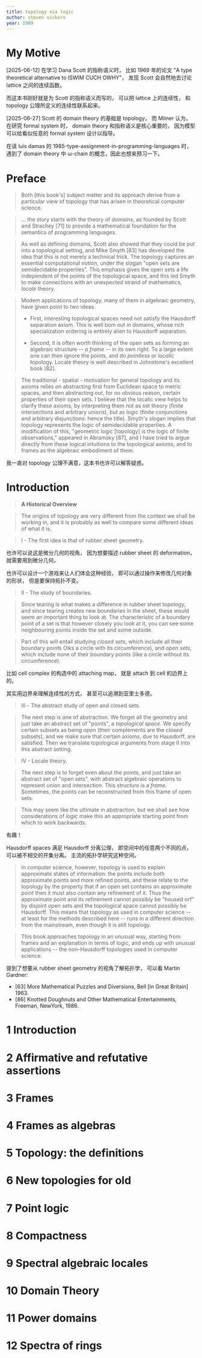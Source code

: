 ```yaml
---
title: topology via logic
author: steven vickers
year: 1989
---
```


# My Motive

[2025-06-12] 在学习 Dana Scott 的指称语义时，
比如 1969 年的论文 "A type theoretical alternative to ISWIM CUCH OWHY"，
发现 Scott 会自然地去讨论 lattice 之间的连续函数。

而这本书刚好就是为 Scott 的指称语义而写的，
可以把 lattice 上的连续性，
和 topology 公理所定义的连续性联系起来。

[2025-06-27] Scott 的 domain theory 的基础是 topology，
而 Milner 认为，在研究 formal system 时，
domain theory 和指称语义是核心重要的，
因为模型可以给看似任意的 formal system 设计以指导。

在读 luis damas 的 1985-type-assignment-in-programming-languages 时，
遇到了 domain theory 中 ω-chain 的概念，因此也想来预习一下。

# Preface

> Both [this book's] subject matter and its approach derive from a
> particular view of topology that has arisen in theoretical computer
> science.

> ... the story starts with the theory of _domains_, as founded by
> Scott and Strachey [71] to provide a mathematical foundation for
> the semantics of programming languages.

> As well as defining domains, Scott also showed that they could be
> put into a topological setting, and Mike Smyth [83] has developed
> the idea that this is not merely a technical trick. The topology
> captures an essential computational notion, under the slogan "open
> sets are semidecidable properties". This emphasis gives the open
> sets a life independent of the points of the topological space, and
> this led Smyth to make connections with an unexpected strand of
> mathematics, _locale_ theory.

> Modem applications of topology, many of them in algebraic geometry,
> have given point to two ideas.
>
> - First, interesting topological spaces need not satisfy the
>   Hausdorff separation axiom. This is well bom out in domains, whose
>   rich specialization ordering is entirely alien to Hausdorff
>   separation.
>
> - Second, it is often worth thinking of the open sets as forming an
>   algebraic structure -- _a frame_ -- in its own right. To a large
>   extent one can then ignore the points, and do _pointless_ or
>   _localic_ topology. Locale theory is well described in Johnstone's
>   excellent book [82].

> The traditional - spatial - motivation for general topology and its
> axioms relies on abstracting first from Euclidean space to metric
> spaces, and then abstracting out, for no obvious reason, certain
> properties of their open sets. I believe that the localic view helps
> to clarify these axioms, by interpreting them not as set theory
> (finite intersections and arbitrary unions), but as logic (finite
> conjunctions and arbitrary disjunctions: hence the title). Smyth's
> slogan implies that topology represents the logic of semidecidable
> properties. A modification of this, "geometric logic [topology] is
> the logic of finite observations," appeared in Abramsky [87], and I
> have tried to argue directly from these logical intuitions to the
> topological axioms, and to frames as the algebraic embodiment of
> them.

我一直对 topology 公理不满意，这本书也许可以解答疑惑。

# Introduction

> **A Historical Overview**

> The origins of topology are very different from the context we shall
> be working in, and it is probably as well to compare some different
> ideas of what it is.

> I - The first idea is that of rubber sheet geometry.

也许可以说这是微分几何的视角，
因为想要描述 rubber sheet 的 deformation，
就需要用到微分几何。

也许可以设计一个游戏来让人们体会这种经验，
即可以通过操作来修改几何对象的形状，
但是要保持拓扑不变。

> II - The study of boundaries.

> Since tearing is what makes a difference in rubber sheet topology,
> and since tearing creates new boundaries in the sheet, these would
> seem an important thing to look at. The characteristic of a boundary
> point of a set is that however closely you look at it, you can see
> some neighbouring points inside the set and some outside.

> Part of this will entail studying _closed sets_, which include all
> their boundary points Oiks a circle with its circumference), and
> _open sets_, which include none of their boundary points (like a
> circle without its circumference).

比如 cell complex 的构造中的 attaching map，
就是 attach 到 cell 的边界上的。

其实用边界来理解连续性的方式，
甚至可以追溯到亚里士多德。

> IIΙ - The abstract study of open and closed sets.

> The next step is one of abstraction.  We forget all the geometry and
> just take an abstract set of "points", a _topological space_. We
> specify certain subsets as being _open_ (their complements are the
> _closed_ subsets), and we make sure that certain axioms, due to
> Hausdorff, are satisfied.  Then we translate topological arguments
> from stage II into this abstract setting.

> IV - Locale theory.

> The next step is to forget even about the points, and just take an
> abstract set of "open sets", with abstract algebraic operations to
> represent union and intersection.  This structure is a _frame_.
> Sometimes, the points can be reconstructed from this frame of open
> sets.

> This may seem like the ultimate in abstraction, but we shall see how
> considerations of _logic_ make this an appropriate starting point
> from which to work backwards.

有趣！

Hausdorff spaces 满足 Hausdorff 分离公理，
即空间中的任意两个不同的点，可以被不相交的开集分离。
主流的拓扑学研究这种空间。

> In computer science, however, topology is used to explain
> approximate states of information: the points include both
> approximate points and more refined points, and these relate to the
> topology by the property that if an open set contains an approximate
> point then it must also contain any refinement of it. Thus the
> approximate point and its refinement cannot possibly be "housed orf"
> by disjoint open sets and the topological space cannot possibly be
> Hausdorff. This means that topology as used in computer science --
> at least for the methods described here -- runs in a different
> direction from the mainstream, even though it is still topology.

> This book approaches topology in an unusual way, starting from
> frames and an explanation in terms of logic, and ends up with
> unusual applications -- the non-Hausdorff topologies used in
> computer science.

提到了想要从 rubber sheet geometry 的视角了解拓扑学，
可以看 Martin Gardner:

- [63] More Mathematical Puzzles and Diversions, Bell [in Great Britain] 1963.
- [86] Knotted Doughnuts and Other Mathematical Entertainments, Freeman, NewYork, 1986.

# 1 Introduction
# 2 Affirmative and refutative assertions
# 3 Frames
# 4 Frames as algebras
# 5 Topology: the definitions
# 6 New topologies for old
# 7 Point logic
# 8 Compactness
# 9 Spectral algebraic locales
# 10 Domain Theory
# 11 Power domains
# 12 Spectra of rings
